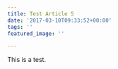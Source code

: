 ```yaml
---
title: Test Article 5
date: '2017-03-10T09:33:52+00:00'
tags: ''
featured_image: ''

---
```

This is a test.